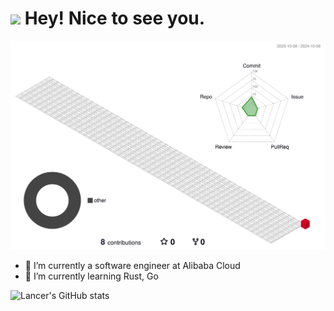 <h1><img src="https://emojis.slackmojis.com/emojis/images/1531849430/4246/blob-sunglasses.gif?1531849430" width="30"/> Hey! Nice to see you.</h1>

![](profile-3d-contrib/profile-gitblock.svg)

- 🔭 I’m currently a software engineer at Alibaba Cloud
- 🌱 I’m currently learning Rust, Go


![Lancer's GitHub stats](https://github-readme-stats.vercel.app/api?username=RuixiangMa&show_icons=true&theme=radical)


<!--
**RuixiangMa/RuixiangMa** is a ✨ _special_ ✨ repository because its `README.md` (this file) appears on your GitHub profile.

Here are some ideas to get you started:

- 🔭 I’m currently working on ...
- 🌱 I’m currently learning ...
- 👯 I’m looking to collaborate on ...
- 🤔 I’m looking for help with ...
- 💬 Ask me about ...
- 📫 How to reach me: ...
- 😄 Pronouns: ...
- ⚡ Fun fact: ...
-->
